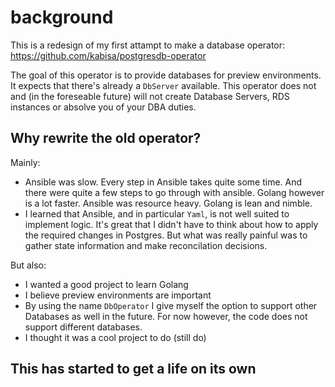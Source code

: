 # background

This is a redesign of my first attampt to make a database operator: https://github.com/kabisa/postgresdb-operator

The goal of this operator is to provide databases for preview environments. It expects that there's already a `DbServer` available. This operator does not and (in the foreseable future) will not create Database Servers, RDS instances or absolve you of your DBA duties.

## Why rewrite the old operator?

Mainly:
- Ansible was slow. Every step in Ansible takes quite some time. And there were quite a few steps to go through with ansible. Golang however is a lot faster. Ansible was resource heavy. Golang is lean and nimble.
- I learned that Ansible, and in particular `Yaml`, is not well suited to implement logic. It's great that I didn't have to think about how to apply the required changes in Postgres. But what was really painful was to gather state information and make reconcilation decisions.

But also:
- I wanted a good project to learn Golang
- I believe preview environments are important
- By using the name `DbOperator` I give myself the option to support other Databases as well in the future. For now however, the code does not support different databases.
- I thought it was a cool project to do (still do)

## This has started to get a life on its own